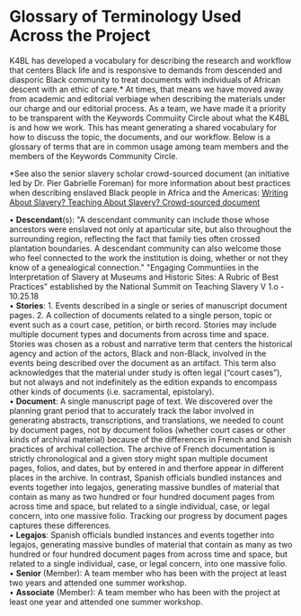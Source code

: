# Glossary of Terminology Used Across the Project

K4BL has developed a vocabulary for describing the research and workflow that centers Black life and is responsive to demands from descended and diasporic Black community to treat documents with individuals of African descent with an ethic of care.* At times, that means we have moved away from academic and editorial verbiage when describing the materials under our charge and our editorial process. As a team, we have made it a priority to be transparent with the Keywords Commuiity Circle about what the K4BL is and how we work. This has meant generating a shared vocabulary for how to discuss the topic, the documents, and our workflow. Below is a glossary of terms that are in common usage among team members and the members of the Keywords Community Circle.  

*See also the senior slavery scholar crowd-sourced document (an initiative led by Dr. Pier Gabrielle Foreman) for more information about best practices when describing enslaved Black people in Africa and the Americas: [Writing About Slavery? Teaching About Slavery? Crowd-sourced document](https://docs.google.com/document/d/1A4TEdDgYslX-hlKezLodMIM71My3KTN0zxRv0IQTOQs/mobilebasic)  

•	**Descendant**(s): "A descendant community can include those whose ancestors were enslaved not only at aparticular site, but also throughout the surrounding region, reflecting the fact that family ties often crossed plantation boundaries. A descendant community can also welcome those who feel connected to the work the institution is doing, whether or not they know of a genealogical connection." "Engaging Communtiies in the Interpretation of Slavery at Museums and Historic Sites: A Rubric of Best Practices" established by the National Summit on Teaching Slavery V 1.o - 10.25.18   
•	**Stories**: 1. Events described in a single or series of manuscript document pages. 2. A collection of documents related to a single person, topic or event such as a court case, petition, or birth record. Stories may include multiple document types and documents from across time and space. Stories was chosen as a robust and narrative term that centers the historical agency and action of the actors, Black and non-Black, involved in the events being described over the document as an artifact. This term also acknowledges that the material under study is often legal (“court cases”), but not always and not indefinitely as the edition expands to encompass other kinds of documents (i.e. sacramental, epistolary).   
•	**Document**: A single manuscript page of text. We discovered over the planning grant period that to accurately track the labor involved in generating abstracts, transcriptions, and translations, we needed to count by document pages, not by document folios (whether court cases or other kinds of archival material) because of the differences in French and Spanish practices of archival collection. The archive of French documentation is strictly chronological and a given story might span multiple document pages, folios, and dates, but by entered in and therfore appear in different places in the archive. In contrast, Spanish officials bundled instances and events together into legajos, generating massive bundles of material that contain as many as two hundred or four hundred document pages from across time and space, but related to a single individual, case, or legal concern, into one massive folio. Tracking our progress by document pages captures these differences.  
•	**Legajos**: Spanish officials bundled instances and events together into legajos, generating massive bundles of material that contain as many as two hundred or four hundred document pages from across time and space, but related to a single individual, case, or legal concern, into one massive folio.   
•	**Senior** (Member): A team member who has been with the project at least two years and attended one summer workshop.   
•	**Associate** (Member): A team member who has been with the project at least one year and attended one summer workshop.  
